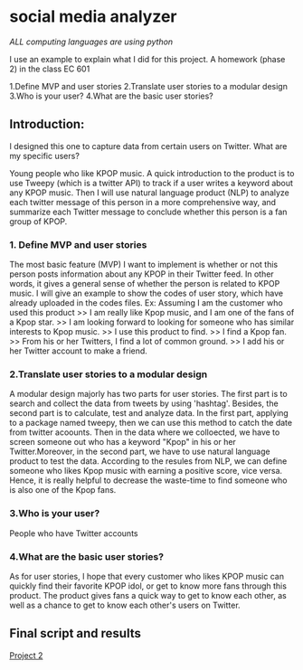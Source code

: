 # social media analyzer

*ALL computing languages are using python*

I use an example to explain what I did for this project. A homework (phase 2) in the class EC 601

1.Define MVP and user stories
2.Translate user stories to a modular design
3.Who is your user?
4.What are the basic user stories?

## Introduction:
I designed this one to capture data from certain users on Twitter. What are my specific users? 

Young people who like KPOP music. A quick introduction to the product is to use Tweepy (which is a twitter API) to track if a user writes a keyword about any KPOP music. Then I will use natural language product (NLP) to analyze each twitter message of this person in a more comprehensive way, and summarize each Twitter message to conclude whether this person is a fan group of KPOP.

### 1. Define MVP and user stories

The most basic feature (MVP) I want to implement is whether or not this person posts information about any KPOP in their Twitter feed. In other words, it gives a general sense of whether the person is related to KPOP music.
I will give an example to show the codes of user story, which have already uploaded in the codes files. Ex: Assuming I am the customer who used this product >> I am really like Kpop music, and I am one of the fans of a Kpop star. >> I am looking forward to looking for someone who has similar interests to Kpop music. >> I use this product to find. >> I find a Kpop fan. >> From his or her Twitters, I find a lot of common ground. >> I add his or her Twitter account to make a friend.


### 2.Translate user stories to a modular design

A modular design majorly has two parts for user stories. The first part is to search and collect the data from tweets by using 'hashtag'. Besides, the second part is to calculate, test and analyze data. In the first part, applying to a package named tweepy, then we can use this method to catch the date from twitter acoounts. Then in the data where we colloected, we have to screen someone out who has a keyword "Kpop" in his or her Twitter.Moreover, in the second part, we have to use natural language product to test the data. According to the resules from NLP, we can define someone who likes Kpop music with earning a positive score, vice versa. Hence, it is really helpful to decrease the waste-time to find someone who is also one of the Kpop fans.

### 3.Who is your user?
People who have Twitter accounts

### 4.What are the basic user stories?
As for user stories, I hope that every customer who likes KPOP music can quickly find their favorite KPOP idol, or get to know more fans through this product. The product gives fans a quick way to get to know each other, as well as a chance to get to know each other's users on Twitter.

## Final script and results

[Project 2](https://github.com/lijinlunbeng/ECE-601/tree/master/Project%202/Final%20integration%20Phase%202)
